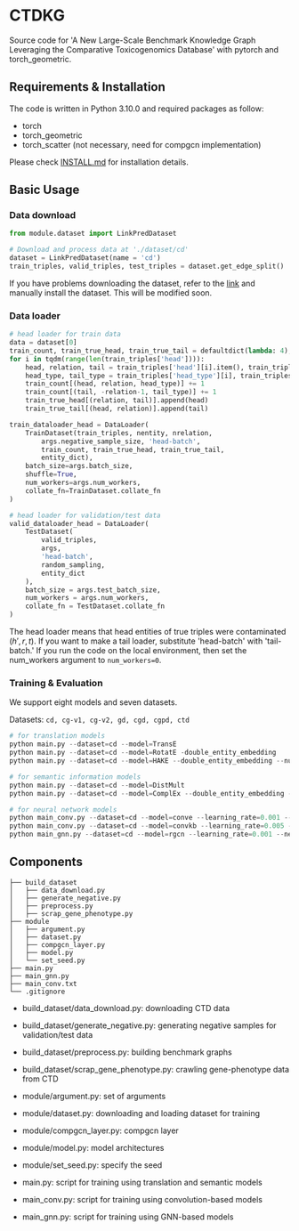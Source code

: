 # CTDKG
Source code for 'A New Large-Scale Benchmark Knowledge Graph Leveraging the Comparative Toxicogenomics Database' with pytorch and torch_geometric.


## Requirements & Installation
The code is written in Python 3.10.0 and required packages as follow:
- torch
- torch_geometric
- torch_scatter (not necessary, need for compgcn implementation)

Please check [INSTALL.md](./INSTALL.md) for installation details.


## Basic Usage
### Data download
```python
from module.dataset import LinkPredDataset

# Download and process data at './dataset/cd'
dataset = LinkPredDataset(name = 'cd')
train_triples, valid_triples, test_triples = dataset.get_edge_split()
```
If you have problems downloading the dataset, refer to the [link](https://github.com/ok69531/ctdkg/releases) and manually install the dataset. This will be modified soon.

### Data loader
``` python
# head loader for train data
data = dataset[0]
train_count, train_true_head, train_true_tail = defaultdict(lambda: 4), defaultdict(list), defaultdict(list)
for i in tqdm(range(len(train_triples['head']))):
    head, relation, tail = train_triples['head'][i].item(), train_triples['relation'][i].item(), train_triples['tail'][i].item()
    head_type, tail_type = train_triples['head_type'][i], train_triples['tail_type'][i]
    train_count[(head, relation, head_type)] += 1
    train_count[(tail, -relation-1, tail_type)] += 1
    train_true_head[(relation, tail)].append(head)
    train_true_tail[(head, relation)].append(tail)

train_dataloader_head = DataLoader(
    TrainDataset(train_triples, nentity, nrelation, 
        args.negative_sample_size, 'head-batch',
        train_count, train_true_head, train_true_tail,
        entity_dict), 
    batch_size=args.batch_size,
    shuffle=True, 
    num_workers=args.num_workers,
    collate_fn=TrainDataset.collate_fn
)

# head loader for validation/test data
valid_dataloader_head = DataLoader(
    TestDataset(
        valid_triples, 
        args, 
        'head-batch',
        random_sampling,
        entity_dict
    ),
    batch_size = args.test_batch_size,
    num_workers = args.num_workers,
    collate_fn = TestDataset.collate_fn
)
```
The head loader means that head entities of true triples were contaminated $(h', r, t)$. If you want to make a tail loader, substitute 'head-batch' with 'tail-batch.'
If you run the code on the local environment, then set the num_workers argument to `num_workers=0`.

### Training & Evaluation
We support eight models and seven datasets. 

Datasets: ```cd, cg-v1, cg-v2, gd, cgd, cgpd, ctd```
```python
# for translation models
python main.py --dataset=cd --model=TransE
python main.py --dataset=cd --model=RotatE -double_entity_embedding
python main.py --dataset=cd --model=HAKE --double_entity_embedding --num_relation_embedding=3

# for semantic information models
python main.py --dataset=cd --model=DistMult
python main.py --dataset=cd --model=ComplEx --double_entity_embedding --num_relation_embedding=2

# for neural network models
python main_conv.py --dataset=cd --model=conve --learning_rate=0.001 --negative_sample_size=1
python main_conv.py --dataset=cd --model=convkb --learning_rate=0.005 --negative_sample_size=1
python main_gnn.py --dataset=cd --model=rgcn --learning_rate=0.001 --negative_sample_size=1
```


## Components
```
├── build_dataset
│   ├── data_download.py
│   ├── generate_negative.py
│   ├── preprocess.py
│   ├── scrap_gene_phenotype.py
├── module
│   ├── argument.py
│   ├── dataset.py
│   ├── compgcn_layer.py
│   ├── model.py
│   └── set_seed.py
├── main.py
├── main_gnn.py
├── main_conv.txt
└── .gitignore
```
- build_dataset/data_download.py: downloading CTD data
- build_dataset/generate_negative.py: generating negative samples for validation/test data
- build_dataset/preprocess.py: building benchmark graphs
- build_dataset/scrap_gene_phenotype.py: crawling gene-phenotype data from CTD

- module/argument.py: set of arguments
- module/dataset.py: downloading and loading dataset for training
- module/compgcn_layer.py: compgcn layer
- module/model.py: model architectures
- module/set_seed.py: specify the seed

- main.py: script for training using translation and semantic models
- main_conv.py: script for training using convolution-based models
- main_gnn.py: script for training using GNN-based models

<!-- 
## Tutorial
We provide a tutorial conducted in the Google Colab environment: [link](https://colab.research.google.com/drive/1ePTpkQdWiHQotlXLagbAwbeVVEjRn2BI?usp=sharing) -->

<!-- The tutorial can be divided into three main parts: importing necessary data and models for training, calculating the one-step influence function, and implementing the overall algorithm of our method.

A copy of the Colab page is uploaded to the repository as the [aais_example.ipynb](https://github.com/ok69531/AAIS-public/blob/main/aais_example.ipynb) file. -->

